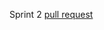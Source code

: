 Sprint 2 [pull request](https://github.com/alexey-ryabkov/middle.messenger.praktikum.yandex/pull/3)
